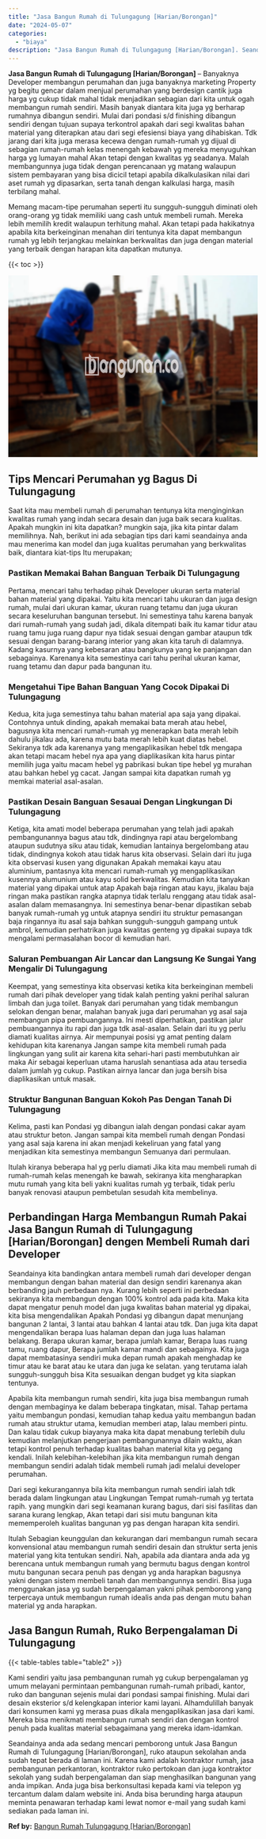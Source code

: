 ```yaml
---
title: "Jasa Bangun Rumah di Tulungagung [Harian/Borongan]"
date: "2024-05-07"
categories: 
  - "biaya"
description: "Jasa Bangun Rumah di Tulungagung [Harian/Borongan]. Seandainya anda ada sedang mencari pemborong untuk Jasa Bangun Rumah di Tulungagung [Harian/Borongan],..."
---
```


**Jasa Bangun Rumah di Tulungagung \[Harian/Borongan\]** – Banyaknya Developer membangun perumahan dan juga banyaknya marketing Property yg begitu gencar dalam menjual perumahan yang berdesign cantik juga harga yg cukup tidak mahal tidak menjadikan sebagian dari kita untuk ogah membangun rumah sendiri. Masih banyak diantara kita juga yg berharap rumahnya dibangun sendiri. Mulai dari pondasi s/d finishing dibangun sendiri dengan tujuan supaya terkontrol apakah dari segi kwalitas bahan material yang diterapkan atau dari segi efesiensi biaya yang dihabiskan. Tdk jarang dari kita juga merasa kecewa dengan rumah-rumah yg dijual di sebagian rumah-rumah kelas menengah kebawah yg mereka menyuguhkan harga yg lumayan mahal Akan tetapi dengan kwalitas yg seadanya. Malah membangunnya juga tidak dengan perencanaan yg matang walaupun sistem pembayaran yang bisa dicicil tetapi apabila dikalkulasikan nilai dari aset rumah yg dipasarkan, serta tanah dengan kalkulasi harga, masih terbilang mahal.

Memang macam-tipe perumahan seperti itu sungguh-sungguh diminati oleh orang-orang yg tidak memiliki uang cash untuk membeli rumah. Mereka lebih memilih kredit walaupun terhitung mahal. Akan tetapi pada hakikatnya apabila kita berkeinginan menahan diri tentunya kita dapat membangun rumah yg lebih terjangkau melainkan berkwalitas dan juga dengan material yang terbaik dengan harapan kita dapatkan mutunya.

{{< toc >}}

![Jasa Bangun Rumah di Tulungagung [Harian/Borongan]](/images/borong-bangunan-41.png)

## Tips Mencari Perumahan yg Bagus Di Tulungagung

Saat kita mau membeli rumah di perumahan tentunya kita menginginkan kwalitas rumah yang indah secara desain dan juga baik secara kualitas. Apakah mungkin ini kita dapatkan? mungkin saja, jika kita pintar dalam memilihnya. Nah, berikut ini ada sebagian tips dari kami seandainya anda mau menerima kan model dan juga kualitas perumahan yang berkwalitas baik, diantara kiat-tips Itu merupakan;

### Pastikan Memakai Bahan Banguan Terbaik Di Tulungagung

Pertama, mencari tahu terhadap pihak Developer ukuran serta material bahan material yang dipakai. Yaitu kita mencari tahu ukuran dan juga design rumah, mulai dari ukuran kamar, ukuran ruang tetamu dan juga ukuran secara keseluruhan bangunan tersebut. Ini semestinya tahu karena banyak dari rumah-rumah yang sudah jadi, dikala ditempati baik itu kamar tidur atau ruang tamu juga ruang dapur nya tidak sesuai dengan gambar ataupun tdk sesuai dengan barang-barang interior yang akan kita taruh di dalamnya. Kadang kasurnya yang kebesaran atau bangkunya yang ke panjangan dan sebagainya. Karenanya kita semestinya cari tahu perihal ukuran kamar, ruang tetamu dan dapur pada bangunan itu.

### Mengetahui Tipe Bahan Banguan Yang Cocok Dipakai Di Tulungagung

Kedua, kita juga semestinya tahu bahan material apa saja yang dipakai. Contohnya untuk dinding, apakah memakai bata merah atau hebel, bagusnya kita mencari rumah-rumah yg menerapkan bata merah lebih dahulu jikalau ada, karena mutu bata merah lebih kuat diatas hebel. Sekiranya tdk ada karenanya yang mengaplikasikan hebel tdk mengapa akan tetapi macam hebel nya apa yang diaplikasikan kita harus pintar memilih juga yaitu macam hebel yg pabrikasi bukan tipe hebel yg murahan atau bahkan hebel yg cacat. Jangan sampai kita dapatkan rumah yg memkai material asal-asalan.

### Pastikan Desain Banguan Sesauai Dengan Lingkungan Di Tulungagung

Ketiga, kita amati model beberapa perumahan yang telah jadi apakah pembangunannya bagus atau tdk, dindingnya rapi atau bergelombang ataupun sudutnya siku atau tidak, kemudian lantainya bergelombang atau tidak, dindingnya kokoh atau tidak harus kita observasi. Selain dari itu juga kita observasi kusen yang digunakan Apakah memakai kayu atau aluminium, pantasnya kita mencari rumah-rumah yg mengaplikasikan kusennya alumunium atau kayu solid berkwalitas. Kemudian kita tanyakan material yang dipakai untuk atap Apakah baja ringan atau kayu, jikalau baja ringan maka pastikan rangka atapnya tidak terlalu renggang atau tidak asal-asalan dalam memasangnya. Ini semestinya benar-benar dipastikan sebab banyak rumah-rumah yg untuk atapnya sendiri itu struktur pemasangan baja ringannya itu asal saja bahkan sungguh-sungguh gampang untuk ambrol, kemudian perhatrikan juga kwalitas genteng yg dipakai supaya tdk mengalami permasalahan bocor di kemudian hari.

### Saluran Pembuangan Air Lancar dan Langsung Ke Sungai Yang Mengalir Di Tulungagung

Keempat, yang semestinya kita observasi ketika kita berkeinginan membeli rumah dari pihak developer yang tidak kalah penting yakni perihal saluran limbah dan juga toilet. Banyak dari perumahan yang tidak membangun selokan dengan benar, malahan banyak juga dari perumahan yg asal saja membangun pipa pembuangannya. Ini mesti diperhatikan, pastikan jalur pembuangannya itu rapi dan juga tdk asal-asalan. Selain dari itu yg perlu diamati kualitas airnya. Air mempunyai posisi yg amat penting dalam kehidupan kita karenanya Jangan sampe kita membeli rumah pada lingkungan yang sulit air karena kita sehari-hari pasti membutuhkan air maka Air sebagai keperluan utama haruslah senantiasa ada atau tersedia dalam jumlah yg cukup. Pastikan airnya lancar dan juga bersih bisa diaplikasikan untuk masak.

### Struktur Bangunan Banguan Kokoh Pas Dengan Tanah Di Tulungagung

Kelima, pasti kan Pondasi yg dibangun ialah dengan pondasi cakar ayam atau struktur beton. Jangan sampai kita membeli rumah dengan Pondasi yang asal saja karena ini akan menjadi kekeliruan yang fatal yang menjadikan kita semestinya membangun Semuanya dari permulaan.

Itulah kiranya beberapa hal yg perlu diamati Jika kita mau membeli rumah di rumah-rumah kelas menengah ke bawah, sekiranya kita mengharapkan mutu rumah yang kita beli yakni kualitas rumah yg terbaik, tidak perlu banyak renovasi ataupun pembetulan sesudah kita membelinya.

## Perbandingan Harga Membangun Rumah Pakai Jasa Bangun Rumah di Tulungagung \[Harian/Borongan\] dengen Membeli Rumah dari Developer

Seandainya kita bandingkan antara membeli rumah dari developer dengan membangun dengan bahan material dan design sendiri karenanya akan berbanding jauh perbedaan nya. Kurang lebih seperti ini perbedaan sekiranya kita membangun dengan 100% kontrol ada pada kita. Maka kita dapat mengatur penuh model dan juga kwalitas bahan material yg dipakai, kita bisa mengendalikan Apakah Pondasi yg dibangun dapat menunjang bangunan 2 lantai, 3 lantai atau bahkan 4 lantai atau tdk. Dan juga kita dapat mengendalikan berapa luas halaman depan dan juga luas halaman belakang. Berapa ukuran kamar, berapa jumlah kamar, Berapa luas ruang tamu, ruang dapur, Berapa jumlah kamar mandi dan sebagainya. Kita juga dapat membatasinya sendiri muka depan rumah apakah menghadap ke timur atau ke barat atau ke utara dan juga ke selatan. yang terutama ialah sungguh-sungguh bisa Kita sesuaikan dengan budget yg kita siapkan tentunya.

Apabila kita membangun rumah sendiri, kita juga bisa membangun rumah dengan membaginya ke dalam beberapa tingkatan, misal. Tahap pertama yaitu membangun pondasi, kemudian tahap kedua yaitu membangun badan rumah atau struktur utama, kemudian memberi atap, lalau memberi pintu. Dan kalau tidak cukup biayanya maka kita dapat menabung terlebih dulu kemudian melanjutkan pengerjaan pembangunannya dilain waktu, akan tetapi kontrol penuh terhadap kualitas bahan material kita yg pegang kendali. Inilah kelebihan-kelebihan jika kita membangun rumah dengan membangun sendiri adalah tidak membeli rumah jadi melalui developer perumahan.

Dari segi kekurangannya bila kita membangun rumah sendiri ialah tdk berada dalam lingkungan atau Lingkungan Tempat rumah-rumah yg tertata rapih. yang mungkin dari segi keamanan kurang bagus, dari sisi fasilitas dan sarana kurang lengkap, Akan tetapi dari sisi mutu bangunan kita mememperoleh kualitas bangunan yg pas dengan harapan kita sendiri.

Itulah Sebagian keunggulan dan kekurangan dari membangun rumah secara konvensional atau membangun rumah sendiri desain dan struktur serta jenis material yang kita tentukan sendiri. Nah, apabila ada diantara anda ada yg berencana untuk membangun rumah yang bermutu bagus dengan kontrol mutu bangunan secara penuh pas dengan yg anda harapkan bagusnya yakni dengan sistem membeli tanah dan membangunnya sendiri. Bisa juga menggunakan jasa yg sudah berpengalaman yakni pihak pemborong yang terpercaya untuk membangun rumah idealis anda pas dengan mutu bahan material yg anda harapkan.

## Jasa Bangun Rumah, Ruko Berpengalaman Di Tulungagung

{{< table-tables table="table2" >}}

Kami sendiri yaitu jasa pembangunan rumah yg cukup berpengalaman yg umum melayani permintaan pembangunan rumah-rumah pribadi, kantor, ruko dan bangunan sejenis mulai dari pondasi sampai finishing. Mulai dari desain eksterior s/d kelengkapan interior kami layani. Alhamdulillah banyak dari konsumen kami yg merasa puas dikala mengaplikasikan jasa dari kami. Mereka bisa menikmati membangun rumah sendiri dan dengan kontrol penuh pada kualitas material sebagaimana yang mereka idam-idamkan.

Seandainya anda ada sedang mencari pemborong untuk Jasa Bangun Rumah di Tulungagung \[Harian/Borongan\], ruko ataupun sekolahan anda sudah tepat berada di laman ini. Karena kami adalah kontraktor rumah, jasa pembangunan perkantoran, kontraktor ruko pertokoan dan juga kontraktor sekolah yang sudah berpengalaman dan siap menghasilkan bangunan yang anda impikan. Anda juga bisa berkonsultasi kepada kami via telepon yg tercantum dalam dalam website ini. Anda bisa berunding harga ataupun meminta penawaran terhadap kami lewat nomor e-mail yang sudah kami sediakan pada laman ini.

**Ref by:** [Bangun Rumah Tulungagung [Harian/Borongan]](https://id.wikipedia.org/wiki/Bangun)
